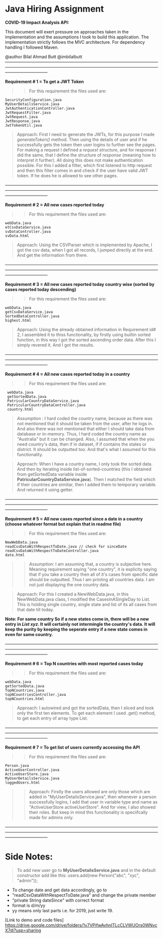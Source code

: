 # Java Hiring Assignment

**COVID-19 Impact Analysis API:**

This document will exert pressure on approaches taken in the implementation
and the assumptions I took to build this application. 
The implementation strictly follows the MVC architecture. For dependency handling
I followed Maven.

@author Bilal Ahmad Butt
@imbilalbutt
——————————————————————————————————————————————————————————————————————————————————

**Requirement # 1 = To get a JWT Token**
>> For this requirement the files used are:
```
SecurityConfiguration.java
MyUserDetailsService.java
JwtAuthenticationController.java
JwtRequestFilter.java
JwtRequest.java
JwtResponse.java
JwtTokenUtil.java
```

> Approach: First I need to generate the JWTs, for this purpose I made *generateToken()* method.
Then using the details of user and if he successfully gets the token then user logins to further
see the pages. For making a request I defined a *request structure*, and for response I did the
same, that I define the structure of *response* (meaning how to interpret it further).
All doing this does not make authentication possible. For this I added a filter, which first 
listened to http request and then this filter comes in and check if the user have valid 
JWT token. If he does he is allowed to see other pages.


——————————————————————————————————————————————————————————————————————————————————

**Requirement # 2 = All new cases reported today**

>> For this requirement the files used are:
```
webData.java
etCsvDataService.java
svDataController.java
svData.html
```

> Approach: Using the CSVParser which is implemented by Apache, I got the
csv data, when I got all records, I jumped directly at the end. And get 
the information from there.

——————————————————————————————————————————————————————————————————————————————————

**Requirement # 3 = All new cases reported today country wise (sorted by cases reported today descending)**

>> For this requirement the files used are:
```
webData.java
getCsvDataService.java
SortedDataController.java
highest.html
```

> Approach: Using the already obtained information in Requirement id# 2,
I assembled it to thiss functionality, by firstly using builtin sorted
function, in this way I got the sorted ascending order data. After this 
I simply revered it. And I got the results.

——————————————————————————————————————————————————————————————————————————————————

**Requirement # 4 = All new cases reported today in a country**

>> For this requirement the files used are:
```
 webData.java
 getSortedData.java
 PatricularCountryDataService.java
 PatricularCountryDataController.java
 country.html
 ```

> *Assumption* : I hard coded the country name, because as there was not
mentioned that it should be taken from the user, after he logs in. And 
also there was not mentioned that either I should take data from database
or in-memory. Thus, I hard coded the country name as "Australia" but it 
can be changed. Also, I assumed that when the you need country's data, 
then if in dataset, if if contains the states or district. It should be
outputted too. And that's what I assumed for this functionality.


> Approach: When I have a country name, I only took the sorted data. And 
then by iterating inside list-of-sorted-countries (this I obtained from 
getSortedData variable inside **PatricularCountryDataService.java**). 
Then I matched the field which if their countries are similiar, then I 
added them to temporary variable. And returned it using getter.

——————————————————————————————————————————————————————————————————————————————————

**Requirement # 5 = All new cases reported since a date in a country (choose whatever format but explain that in readme file)**

>> For this requirement the files used are:
```
NewWebData.java
readCsvDataWithRespectToDate.java // check for sinceDate
readCsvDataWithRespectToDateController.java
date.html
```
>> *Assumption*: I am assuming that, a country is subjective here. Meaning
requirement saying "one country", it is explicity saying that if you take
a country then all of it's cases from specific date should be outputted.
Thus I am prinitng all countries data. I am not just displaying the one 
country data.

> Approach: For this I created a NewWebData.java, in this NewWebData.java
class, I modified the CasesInASingleDay to List<String>. This is holding 
single country, single state and list of its all cases from that date till
today.

**Note: For same country So if a new states come in, there will be a new 
entry in *List<NewWebData> xyz*. It will certainly not intermingle the
country's data. It will keep the purity by keeping the seperate entry if
a new state comes in even for same country.**

——————————————————————————————————————————————————————————————————————————————————

**Requirement # 6 = Top N countries with most reported cases today**

>> For this requirement the files used are:
```
webData.java
getSortedData.java
TopNCountries.java
topNCountriesController.java
topNCountries.html
```
> Approach: I autowired and got the sortedData, then I sliced and took only the first
ten elements. To get each element I used .get() method, to get each entry of array
type List<webData>.

——————————————————————————————————————————————————————————————————————————————————


**Requirement # 7 = To get list of users currently accessing the API**

>> For this requirement the files used are:
```
Person.java
ActiveUserController.java
ActiveUserStore.java
MyUserDetailsService.java
loggedUsers.html
```
>> Approach: Firstly the users allowed are only those which are added in
"MyUserDetailsService.java", then whenever a person successfully logins, 
I add that user in variable type and name as "ActiveUserStore activeUserStore".
And for view, I also showed their roles. But keep in mind this functionality is 
speciifcally made for admins only.

——————————————————————————————————————————————————————————————————————————————————

# Side Notes:

> To add new user go to **MyUserDetailsService.java** and in the default
> constructor add like this:
> users.add(new Person("abc", "xyc", "admin"));

* To change date and get data accordingly, go to 
* "readCsvDataWithRespectToDate.java" and change the private member
* "private String dateSince" with correct format
* format is d/m/yy 
* yy means only last parts i.e. for 2019, just write 19.



[Link to demo and code files] https://drive.google.com/drive/folders/1v7VPifwAvhnITLcCLVWUOrs0WNvcX7dj?usp=sharing 